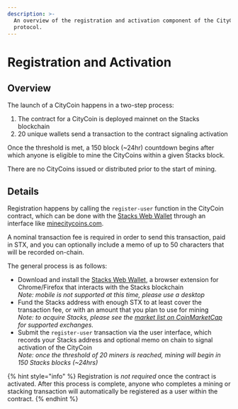 ```yaml
---
description: >-
  An overview of the registration and activation component of the CityCoins
  protocol.
---
```


# Registration and Activation

## Overview

The launch of a CityCoin happens in a two-step process:

1. The contract for a CityCoin is deployed mainnet on the Stacks blockchain
2. 20 unique wallets send a transaction to the contract signaling activation

Once the threshold is met, a 150 block (\~24hr) countdown begins after which anyone is eligible to mine the CityCoins within a given Stacks block.

There are no CityCoins issued or distributed prior to the start of mining.

## Details

Registration happens by calling the `register-user` function in the CityCoin contract, which can be done with the [Stacks Web Wallet](https://hiro.so/wallet/install-web) through an interface like [minecitycoins.com](https://minecitycoins.com).

A nominal transaction fee is required in order to send this transaction, paid in STX, and you can optionally include a memo of up to 50 characters that will be recorded on-chain.

The general process is as follows:

* Download and install the [Stacks Web Wallet](https://hiro.so/wallet/install-web), a browser extension for Chrome/Firefox that interacts with the Stacks blockchain\
  _Note: mobile is not supported at this time, please use a desktop_
* Fund the Stacks address with enough STX to at least cover the transaction fee, or with an amount that you plan to use for mining\
  _Note: to acquire Stacks, please see the_ [_market list on CoinMarketCap_](https://coinmarketcap.com/currencies/stacks/markets/) _for supported exchanges._
* Submit the `register-user` transaction via the user interface, which records your Stacks address and optional memo on chain to signal activation of the CityCoin\
  _Note: once the threshold of 20 miners is reached, mining will begin in 150 Stacks blocks (\~24hrs)_

{% hint style="info" %}
Registration is _not required_ once the contract is activated. After this process is complete, anyone who completes a mining or stacking transaction will automatically be registered as a user within the contract.
{% endhint %}
